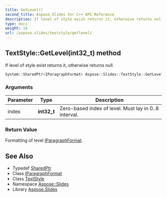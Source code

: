 ```yaml
---
title: GetLevel()
second_title: Aspose.Slides for C++ API Reference
description: If level of style exist returns it, otherwise returns null.
type: docs
weight: 14
url: /aspose.slides/textstyle/getlevel/
---
```

## TextStyle::GetLevel(int32_t) method


If level of style exist returns it, otherwise returns null.

```cpp
System::SharedPtr<IParagraphFormat> Aspose::Slides::TextStyle::GetLevel(int32_t index) override
```


### Arguments

| Parameter | Type | Description |
| --- | --- | --- |
| index | **int32_t** | Zero-based index of level. Must lay in 0..8 interval. |

### Return Value

Formatting of level [IParagraphFormat](../../iparagraphformat/).

## See Also

* Typedef [SharedPtr](../../../system/sharedptr/)
* Class [IParagraphFormat](../../iparagraphformat/)
* Class [TextStyle](../)
* Namespace [Aspose::Slides](../../)
* Library [Aspose.Slides](../../../)